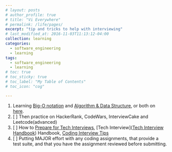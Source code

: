 ```yaml
---
# layout: posts
# author_profile: true
# title: "Vi Everywhere"
# permalink: /life/pages/
excerpt: "tip and tricks to help with interviewing"
# last_modified_at: 2016-11-03T11:13:12-04:00
collection: learning
categories:
  - software_engineering
  - learning
tags:
  - software_engineering
  - learning
# toc: true
# toc_sticky: true
# toc_label: "My Table of Contents"
# toc_icon: "cog"

---
```


1. Learning [Big-O notation](https://www.bigocheatsheet.com/) and [Algorithm & Data Structure](https://www.freecodecamp.org/learn/javascript-algorithms-and-data-structures/basic-algorithm-scripting/), or both on [here](https://cooervo.github.io/Algorithms-DataStructures-BigONotation/index.html).
2. [ ] Then practice on HackerRank, CodeWars, InterviewCake and Leetcode(advanced)
3. [ ] How to [Prepare for Tech Interviews](https://www.reddit.com/r/cscareerquestions/comments/1jov24/heres_how_to_prepare_for_tech_interviews), [Tech Interview]([Tech Interview Handbook](https://yangshun.github.io/tech-interview-handbook)) Handbook, [Coding Interview Tips](https://www.interviewcake.com/coding-interview-tips)
4. [ ] Putting MAJOR effort with any coding assignments, that provide a test suite, and that you have the assignment reviewed before submitting.
